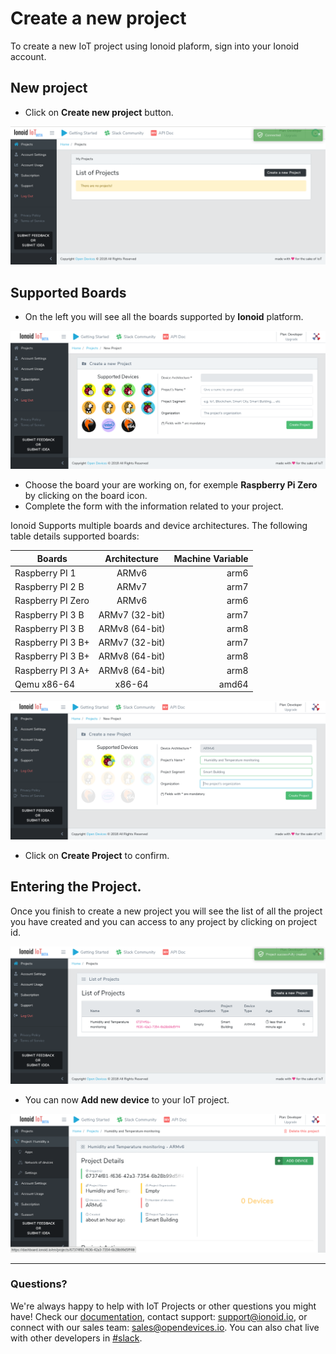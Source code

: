 # Create a new project
To create a new IoT project using Ionoid plaform, sign into your Ionoid account.

## New project

- Click on **Create new project** button.

![Create New Project](CreateNewProject.png)


## Supported Boards

- On the left you will see all the boards supported by **Ionoid** platform.

![Project Form](ProjectForm.png)

- Choose the board your are working on, for exemple **Raspberry Pi Zero** by clicking on the board icon.
- Complete the form with the information related to your project.

Ionoid Supports multiple boards and device architectures. The following
table details supported boards:


| Boards             | Architecture  | Machine Variable  |
| ------------------ |:-------------:| -----------------:|
| Raspberry PI 1     | ARMv6         | arm6              |
| Raspberry PI 2 B   | ARMv7         | arm7              |
| Raspberry PI Zero  | ARMv6         | arm6              |
| Raspberry PI 3 B   | ARMv7 (32-bit)| arm7              |
| Raspberry PI 3 B   | ARMv8 (64-bit)| arm8              |
| Raspberry PI 3 B+  | ARMv7 (32-bit)| arm7              |
| Raspberry PI 3 B+  | ARMv8 (64-bit)| arm8              |
| Raspberry PI 3 A+  | ARMv8 (64-bit)| arm8              |
| Qemu x86-64        | x86-64        | amd64             |




![Project Form](ProjectForm2.png)

- Click on **Create Project** to confirm.


## Entering the Project.

Once you finish to create a new project you will see the list of all the
project you have created and you can access to any project by clicking on
project id.

![list of projects](ProjectList.png)

- You can now  **Add new device** to your IoT project.

![Project Actions](ProjectActions.png)


---


### Questions?
We're always happy to help with IoT Projects or other questions you might have! Check our [documentation](https://docs.ionoid.io/#/), contact support: support@ionoid.io, or connect with our sales team: sales@opendevices.io. You can also chat live with other developers in  [#slack](https://ionoidcommunity.slack.com/join/shared_invite/enQtNTAzMTEwMTc5NDc2LTM2ODgxY2VmYTljNjM2NTNmZmVjYTEzY2Q4NTgyZTljYzI3MzhiZGRlODkzNTE3NTE3ODk5ZmFjNjYzOGRjZTM).

